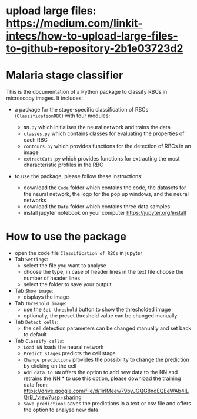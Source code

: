# upload large files: https://medium.com/linkit-intecs/how-to-upload-large-files-to-github-repository-2b1e03723d2

# Malaria stage classifier

This is the documentation of a Python package to classify RBCs in microscopy images. It includes:

* a package for the stage-specific classification of RBCs (`ClassificationRBC`) with four modules:
    * `NN.py` which initialises the neural network and trains the data
    * `classes.py` which contains classes for evaluating the properties of each RBC
    * `contours.py` which provides functions for the detection of RBCs in an image
    * `extractCuts.py` which provides functions for extracting the most characteristic profiles in the RBC

* to use the package, please follow these instructions:
    * download the `Code` folder which contains the code, the datasets for the neural network, the logo for the pop up windows, and the neural networks
    * download the `Data` folder which contains three data samples
    * install jupyter notebook on your computer https://jupyter.org/install

# How to use the package

* open the code file `Classification_of_RBCs` in jupyter
* Tab `Settings`:
    * select the file you want to analyse
    * choose the type, in case of header lines in the text file choose the number of header lines
    * select the folder to save your output
* Tab `Show image`:
    * displays the image
* Tab `Threshold image`:
    * use the `Set threshold` button to show the thresholded image
    * optionally, the preset threshold value can be changed manually
* Tab `Detect cells`:
    * the cell detection parameters can be changed manually and set back to default
* Tab `Classify cells`:
    * `Load NN` loads the neural network
    * `Predict stages` predicts the cell stage
    * `Change predictions` provides the possibility to change the prediction by clicking on the cell
    * `Add data to NN` offers the option to add new data to the NN and retrains the NN
            * to use this option, please download the training data from: https://drive.google.com/file/d/1irIMeew79byJGQG8ndEQEeWAb4ILQrB_/view?usp=sharing
    * `Save predictions` saves the predictions in a text or csv file and offers the option to analyse new data

